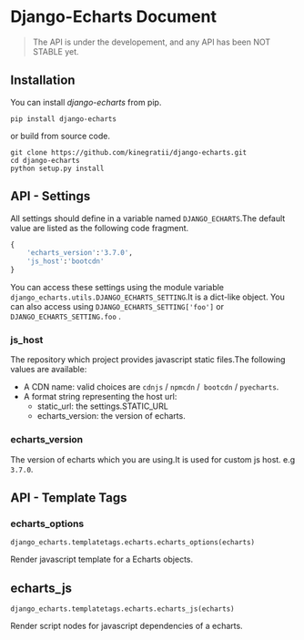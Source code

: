 # Django-Echarts Document

> The API is under the developement, and any API has been NOT STABLE yet.

## Installation

You can install *django-echarts* from pip.

```
pip install django-echarts
```

or build from source code.

```
git clone https://github.com/kinegratii/django-echarts.git
cd django-echarts
python setup.py install
```

## API - Settings

All settings should define in a variable named `DJANGO_ECHARTS`.The default value are listed as the following code fragment.

```python
{
    'echarts_version':'3.7.0',
    'js_host':'bootcdn'
}
```

You can access these settings using  the module variable  `django_echarts.utils.DJANGO_ECHARTS_SETTING`.It is a dict-like object. You can also access using   `DJANGO_ECHARTS_SETTING['foo']` or `DJANGO_ECHARTS_SETTING.foo` .

### js_host

The repository which project provides javascript static files.The following values are available:

- A CDN name: valid choices are `cdnjs` / `npmcdn` /` bootcdn` / `pyecharts`.
- A format string representing the host url:
  - static_url: the settings.STATIC_URL
  - echarts_version: the version of echarts.

### echarts_version

The version of echarts which you are using.It is used for custom js host. e.g `3.7.0`.

## API - Template Tags

### echarts_options

`django_echarts.templatetags.echarts.echarts_options(echarts)`

Render javascript template for a Echarts objects.

## echarts_js

`django_echarts.templatetags.echarts.echarts_js(echarts)`

Render script nodes for javascript dependencies of a echarts.